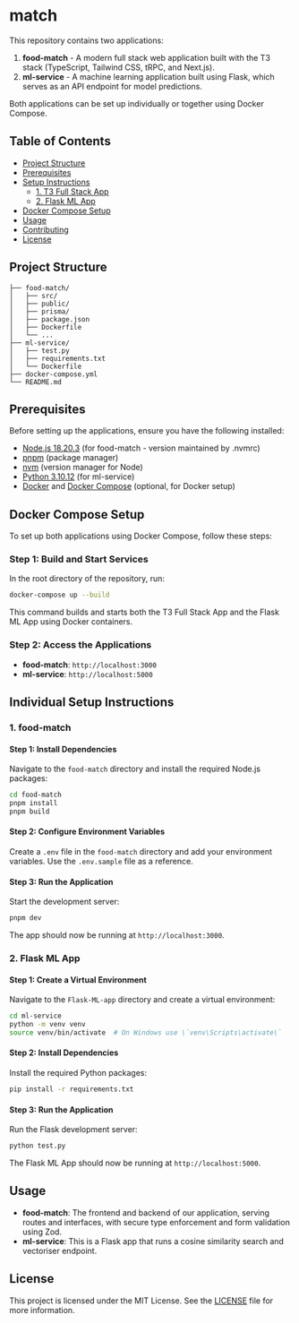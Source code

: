 # match

This repository contains two applications:

1. **food-match** - A modern full stack web application built with the T3 stack (TypeScript, Tailwind CSS, tRPC, and Next.js).
2. **ml-service** - A machine learning application built using Flask, which serves as an API endpoint for model predictions.

Both applications can be set up individually or together using Docker Compose.

## Table of Contents

- [Project Structure](#project-structure)
- [Prerequisites](#prerequisites)
- [Setup Instructions](#setup-instructions)
  - [1. T3 Full Stack App](#1-t3-full-stack-app)
  - [2. Flask ML App](#2-flask-ml-app)
- [Docker Compose Setup](#docker-compose-setup)
- [Usage](#usage)
- [Contributing](#contributing)
- [License](#license)

## Project Structure

```
├── food-match/
│   ├── src/
│   ├── public/
│   ├── prisma/
│   ├── package.json
│   ├── Dockerfile
│   └── ...
├── ml-service/
│   ├── test.py
│   ├── requirements.txt
│   └── Dockerfile
├── docker-compose.yml
└── README.md
```

## Prerequisites

Before setting up the applications, ensure you have the following installed:

- [Node.js 18.20.3](https://nodejs.org/) (for food-match - version maintained by .nvmrc)
- [pnpm](https://pnpm.io/installation) (package manager)
- [nvm](https://www.freecodecamp.org/news/node-version-manager-nvm-install-guide/) (version manager for Node)
- [Python 3.10.12](https://www.python.org/) (for ml-service)
- [Docker](https://www.docker.com/) and [Docker Compose](https://docs.docker.com/compose/) (optional, for Docker setup)


## Docker Compose Setup

To set up both applications using Docker Compose, follow these steps:

### Step 1: Build and Start Services

In the root directory of the repository, run:

```bash
docker-compose up --build
```

This command builds and starts both the T3 Full Stack App and the Flask ML App using Docker containers.

### Step 2: Access the Applications

- **food-match**: `http://localhost:3000`
- **ml-service**: `http://localhost:5000`

## Individual Setup Instructions

### 1. food-match

#### Step 1: Install Dependencies

Navigate to the `food-match` directory and install the required Node.js packages:

```bash
cd food-match
pnpm install
pnpm build
```

#### Step 2: Configure Environment Variables

Create a `.env` file in the `food-match` directory and add your environment variables. Use the `.env.sample` file as a reference.

#### Step 3: Run the Application

Start the development server:

```bash
pnpm dev
```

The app should now be running at `http://localhost:3000`.

### 2. Flask ML App

#### Step 1: Create a Virtual Environment

Navigate to the `Flask-ML-app` directory and create a virtual environment:

```bash
cd ml-service
python -m venv venv
source venv/bin/activate  # On Windows use \`venv\Scripts\activate\`
```

#### Step 2: Install Dependencies

Install the required Python packages:

```bash
pip install -r requirements.txt
```

#### Step 3: Run the Application

Run the Flask development server:

```bash
python test.py
```

The Flask ML App should now be running at `http://localhost:5000`.

## Usage

- **food-match**: The frontend and backend of our application, serving routes and interfaces, with secure type enforcement and form validation using Zod.
- **ml-service**: This is a Flask app that runs a cosine similarity search and vectoriser endpoint.

## License

This project is licensed under the MIT License. See the [LICENSE](LICENSE) file for more information.
